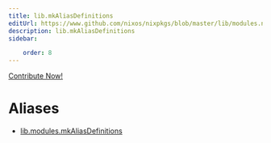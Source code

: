 ```yaml
---
title: lib.mkAliasDefinitions
editUrl: https://www.github.com/nixos/nixpkgs/blob/master/lib/modules.nix#L1071C37
description: lib.mkAliasDefinitions
sidebar:

    order: 8
---
```


<a href="https://www.github.com/nixos/nixpkgs/blob/master/lib/modules.nix#L1071C37">Contribute Now!</a>


# Aliases

- [lib.modules.mkAliasDefinitions](reference/lib/modules/lib-modules-mkAliasDefinitions)


